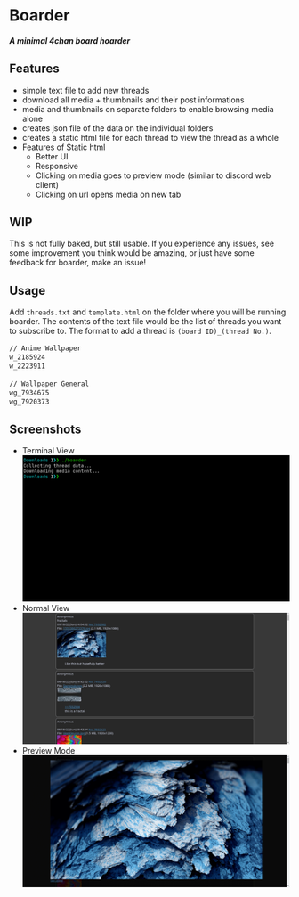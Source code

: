 # Boarder
##### A minimal 4chan board hoarder

## Features
- simple text file to add new threads
- download all media + thumbnails and their post informations
- media and thumbnails on separate folders to enable browsing media alone
- creates json file of the data on the individual folders
- creates a static html file for each thread to view the thread as a whole
- Features of Static html
    - Better UI
    - Responsive
    - Clicking on media goes to preview mode (similar to discord web client)
    - Clicking on url opens media on new tab

## WIP
This is not fully baked, but still usable. If you experience any issues, 
see some improvement you think would be amazing, or just have some feedback 
for boarder, make an issue!

## Usage
Add `threads.txt` and `template.html` on the folder where you will be running boarder. 
The contents of the text file would be the list of threads you want to subscribe to.
The format to add a thread is `(board ID)_(thread No.)`.
```
// Anime Wallpaper
w_2185924
w_2223911

// Wallpaper General
wg_7934675
wg_7920373
```

## Screenshots
- Terminal View
![Terminal](./screenshots/terminal.webp "Terminal")
- Normal View
![Normal Mode](./screenshots/normal_mode.webp "Normal Mode")
- Preview Mode
![Preview Mode](./screenshots/preview_mode.webp "Preview Mode")
